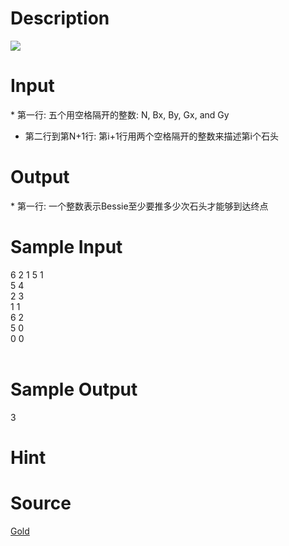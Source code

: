 
# Description

<div class="content"><img border="0" src="/source/bzoj/1781/img/aHR0cHM6Ly9seWRzeS5jb20vSnVkZ2VPbmxpbmUvaW1hZ2VzLzE3ODEuanBn.jpg"/> </div>

# Input

<div class="content">* 第一行: 五个用空格隔开的整数: N, Bx, By, Gx, and Gy

* 第二行到第N+1行: 第i+1行用两个空格隔开的整数来描述第i个石头

</div>

# Output

<div class="content">* 第一行: 一个整数表示Bessie至少要推多少次石头才能够到达终点
</div>

# Sample Input

<div class="content"><span class="sampledata">6 2 1 5 1<br/>
5 4<br/>
2 3<br/>
1 1<br/>
6 2<br/>
5 0<br/>
0 0<br/>
<br/>
</span></div>

# Sample Output

<div class="content"><span class="sampledata">3<br/>
</span></div>

# Hint

<div class="content"><p></p></div>

# Source

<div class="content"><p><a href="problemset.php?search=Gold">Gold</a></p></div>


